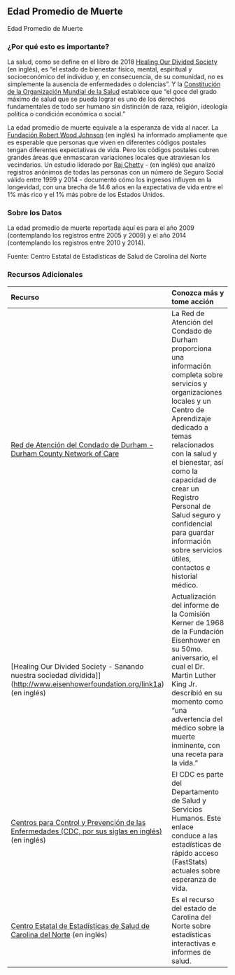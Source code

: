 ## Edad Promedio de Muerte
Edad Promedio de Muerte

### ¿Por qué esto es importante?
La salud, como se define en el libro de 2018 [Healing Our Divided Society](http://www.eisenhowerfoundation.org/link1a) (en inglés), es “el estado de bienestar físico, mental, espiritual y socioeconómico del individuo y, en consecuencia, de su comunidad, no es simplemente la ausencia de enfermedades o dolencias”. Y la [Constitución de la Organización Mundial de la Salud](https://www.who.int/es/about/who-we-are/constitution) establece que “el goce del grado máximo de salud que se pueda lograr es uno de los derechos fundamentales de todo ser humano sin distinción de raza, religión, ideología política o condición económica o social.”

La edad promedio de muerte equivale a la esperanza de vida al nacer. La [Fundación Robert Wood Johnson](https://www.rwjf.org/en/library/interactives/whereyouliveaffectshowlongyoulive.html) (en inglés) ha informado ampliamente que es esperable que personas que viven en diferentes códigos postales tengan diferentes expectativas de vida. Pero los códigos postales cubren grandes áreas que enmascaran variaciones locales que atraviesan los vecindarios. Un estudio liderado por [Raj Chetty](href=https://jamanetwork.com/journals/jama/fullarticle/2513561) \- (en inglés) que analizó registros anónimos de todas las personas con un número de Seguro Social válido entre 1999 y 2014 - documentó cómo los ingresos influyen en la longevidad, con una brecha de 14.6 años en la expectativa de vida entre el 1% más rico y el 1% más pobre de los Estados Unidos. 

### Sobre los Datos
La edad promedio de muerte reportada aquí es para el año 2009 (contemplando los registros entre 2005 y 2009) y el año 2014 (contemplando los registros entre 2010 y 2014).

Fuente: Centro Estatal de Estadísticas de Salud de Carolina del Norte 

### Recursos Adicionales

|Recurso | Conozca más y tome acción |
|:--- | :--- | 
|[Red de Atención del Condado de Durham - Durham County Network of Care](http://durham.nc.networkofcare.org/mh/nimh/index.aspx?language=spanish) | La Red de Atención del Condado de Durham proporciona una información completa sobre servicios y organizaciones locales y un Centro de Aprendizaje dedicado a temas relacionados con la salud y el bienestar, así como la capacidad de crear un Registro Personal de Salud seguro y confidencial para guardar información sobre servicios útiles, contactos e historial médico.
|[Healing Our Divided Society - Sanando nuestra sociedad dividida]](http://www.eisenhowerfoundation.org/link1a) (en inglés) | Actualización del informe de la Comisión Kerner de 1968 de la Fundación Eisenhower en su 50mo. aniversario, el cual el Dr. Martin Luther King Jr. describió en su momento como “una advertencia del médico sobre la muerte inminente, con una receta para la vida.” 
|[Centros para Control y Prevención de las Enfermedades (CDC, por sus siglas en inglés)](https://www.cdc.gov/nchs/fastats/life-expectancy.htm) (en inglés) | El CDC es parte del Departamento de Salud y Servicios Humanos. Este enlace conduce a las estadísticas de rápido acceso (FastStats) actuales sobre esperanza de vida. 
| [Centro Estatal de Estadísticas de Salud de Carolina del Norte](http://www.schs.state.nc.us/) (en inglés) | Es el recurso del estado de Carolina del Norte sobre estadísticas interactivas e informes de salud.
